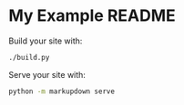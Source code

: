 # My Example README

Build your site with:

```bash
./build.py
```

Serve your site with:

```bash
python -m markupdown serve
```